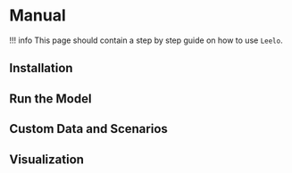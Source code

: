 # Manual

!!! info
    This page should contain a step by step guide on how to use `Leelo`.

## Installation

## Run the Model

## Custom Data and Scenarios

## Visualization
